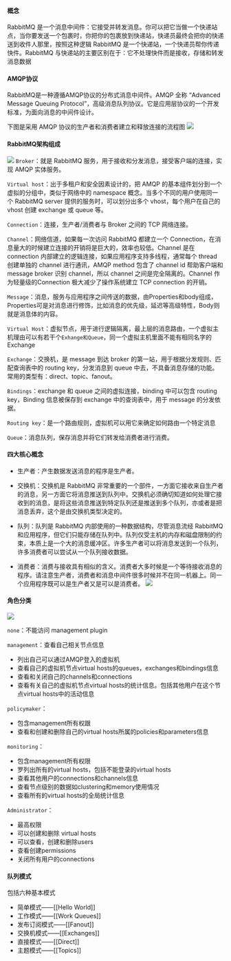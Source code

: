 #### 概念
RabbitMQ 是一个消息中间件：它接受并转发消息。你可以把它当做一个快递站点，当你要发送一个包裹时，你把你的包裹放到快递站，快递员最终会把你的快递送到收件人那里，按照这种逻辑 RabbitMQ 是一个快递站，一个快递员帮你传递快件。RabbitMQ 与快递站的主要区别在于：它不处理快件而是接收，存储和转发消息数据

#### AMQP协议
RabbitMQ是一种遵循AMQP协议的分布式消息中间件。AMQP 全称 “Advanced Message Queuing Protocol”，高级消息队列协议。它是应用层协议的一个开发标准，为面向消息的中间件设计。

下图是采用 AMQP 协议的生产者和消费者建立和释放连接的流程图
![](https://i-blog.csdnimg.cn/blog_migrate/c9695e3fc94b5be6ba477f2610ebbb65.png)

#### RabbitMQ架构组成
![](https://i-blog.csdnimg.cn/blog_migrate/72636e0306e542cbb087639e47d68e73.png)
`Broker`：就是 RabbitMQ 服务，用于接收和分发消息，接受客户端的连接，实现 AMQP 实体服务。

`Virtual host`：出于多租户和安全因素设计的，把 AMQP 的基本组件划分到一个虚拟的分组中，类似于网络中的 namespace 概念。当多个不同的用户使用同一个 RabbitMQ server 提供的服务时，可以划分出多个 vhost，每个用户在自己的 vhost 创建 exchange 或 queue 等。

`Connection`：连接，生产者/消费者与 Broker 之间的 TCP 网络连接。

`Channel`：网络信道，如果每一次访问 RabbitMQ 都建立一个 Connection，在消息量大的时候建立连接的开销将是巨大的，效率也较低。Channel 是在 connection 内部建立的逻辑连接，如果应用程序支持多线程，通常每个 thread 创建单独的 channel 进行通讯，AMQP method 包含了 channel id 帮助客户端和 message broker 识别 channel，所以 channel 之间是完全隔离的。Channel 作为轻量级的Connection 极大减少了操作系统建立 TCP connection 的开销。

`Message`：消息，服务与应用程序之间传送的数据，由Properties和body组成，Properties可是对消息进行修饰，比如消息的优先级，延迟等高级特性，Body则就是消息体的内容。

`Virtual Host`：虚拟节点，用于进行逻辑隔离，最上层的消息路由，一个虚拟主机理由可以有若干个`Exhange和Queue`，同一个虚拟主机里面不能有相同名字的Exchange

`Exchange`：交换机，是 message 到达 broker 的第一站，用于根据分发规则、匹配查询表中的 routing key，分发消息到 queue 中去，不具备消息存储的功能。常用的类型有：direct、topic、fanout。

`Bindings`：exchange 和 queue 之间的虚拟连接，binding 中可以包含 routing key，Binding 信息被保存到 exchange 中的查询表中，用于 message 的分发依据。

`Routing key`：是一个路由规则，虚拟机可以用它来确定如何路由一个特定消息

`Queue`：消息队列，保存消息并将它们转发给消费者进行消费。

#### 四大核心概念

- 生产者：产生数据发送消息的程序是生产者。

- 交换机：交换机是 RabbitMQ 非常重要的一个部件，一方面它接收来自生产者的消息，另一方面它将消息推送到队列中。交换机必须确切知道如何处理它接收到的消息，是将这些消息推送到特定队列还是推送到多个队列，亦或者是把消息丢弃，这个是由交换机类型决定的。

- 队列：队列是 RabbitMQ 内部使用的一种数据结构，尽管消息流经 RabbitMQ 和应用程序，但它们只能存储在队列中。队列仅受主机的内存和磁盘限制的约束，本质上是一个大的消息缓冲区。许多生产者可以将消息发送到一个队列，许多消费者可以尝试从一个队列接收数据。

- 消费者：消费与接收具有相似的含义。消费者大多时候是一个等待接收消息的程序。请注意生产者，消费者和消息中间件很多时候并不在同一机器上。同一个应用程序既可以是生产者又是可以是消费者。
![](https://i-blog.csdnimg.cn/blog_migrate/6b0925d508fa0857ee7188bacf84af67.png)

#### 角色分类
![](https://i-blog.csdnimg.cn/blog_migrate/604b6a580e592a6b2b627e46dd6a9ca3.png)

`none`：不能访问 management plugin

`management`：查看自己相关节点信息
- 列出自己可以通过AMQP登入的虚拟机
- 查看自己的虚拟机节点virtual hosts的queues，exchanges和bindings信息
- 查看和关闭自己的channels和connections
- 查看有关自己的虚拟机节点virtual hosts的统计信息。包括其他用户在这个节点virtual hosts中的活动信息

`policymaker`：
- 包含management所有权跟
- 查看和创建和删除自己的virtual hosts所属的policies和parameters信息

`monitoring`：
- 包含management所有权限
- 罗列出所有的virtual hosts，包括不能登录的virtual hosts
- 查看其他用户的connections和channels信息
- 查看节点级别的数据如clustering和memory使用情况
- 查看所有的virtual hosts的全局统计信息

`Administrator`：
- 最高权限
- 可以创建和删除 virtual hosts
- 可以查看，创建和删除users
- 查看创建permissions
- 关闭所有用户的connections

#### 队列模式
包括六种基本模式
- 简单模式——[[Hello World]]
- 工作模式——[[Work Queues]]
- 发布订阅模式——[[Fanout]]
- 交换机模式——[[Exchanges]]
- 直接模式——[[Direct]]
- 主题模式——[[Topics]]